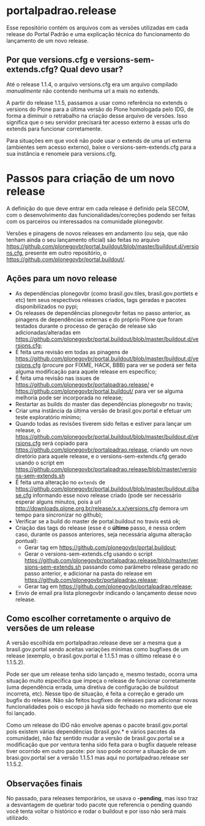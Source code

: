 portalpadrao.release
====================

Esse repositório contém os arquivos com as versões utilizadas em cada release do Portal Padrão e uma explicação técnica do funcionamento do lançamento de um novo release.

Por que versions.cfg e versions-sem-extends.cfg? Qual devo usar?
-------------------------------------------------------------

Até o release 1.1.4, o arquivo versions.cfg era um arquivo compilado *manualmente* não contendo nenhuma url a mais no extends.

A partir do release 1.1.5, passamos a usar como referência no extends o versions do Plone para a última versão do Plone homologada pelo IDG, de forma a diminuir o retrabalho na criação desse arquivo de versões. Isso significa que o seu servidor precisará ter acesso externo à essas urls do extends para funcionar corretamente.

Para situações em que você não pode usar o extends de uma url externa (ambientes sem acesso externo), baixe o versions-sem-extends.cfg para a sua instância e renomeie para versions.cfg.

Passos para criação de um novo release
======================================

A definição do que deve entrar em cada release é definido pela SECOM, com o desenvolvimento das funcionalidades/correções podendo ser feitas com os parceiros ou interessados na comunidade plonegovbr.

Versões e pinagens de novos releases em andamento (ou seja, que não tenham ainda o seu lançamento oficial) são feitas no arquivo https://github.com/plonegovbr/portal.buildout/blob/master/buildout.d/versions.cfg, presente em outro repositório, o https://github.com/plonegovbr/portal.buildout/.

Ações para um novo release
---------------------------

- As dependências plonegovbr (como brasil.gov.tiles, brasil.gov.portlets e etc) tem seus respectivos releases criados, tags geradas e pacotes disponibilizados no pypi;
- Os releases de dependências plonegovbr feitas no passo anterior, as pinagens de dependências externas e do próprio Plone que foram testados durante o processo de geração de release são adicionadas/alteradas em https://github.com/plonegovbr/portal.buildout/blob/master/buildout.d/versions.cfg;
- É feita uma revisão em todas as pinagens de https://github.com/plonegovbr/portal.buildout/blob/master/buildout.d/versions.cfg (procure por FIXME, HACK, BBB) para ver se poderá ser feita alguma modificação para aquele release em específico;
- É feita uma revisão nas issues de https://github.com/plonegovbr/portalpadrao.release/ e https://github.com/plonegovbr/portal.buildout/ para ver se alguma melhoria pode ser incorporada no release;
- Restartar as builds do master das dependências plonegovbr no travis;
- Criar uma instância da última versão de brasil.gov.portal e efetuar um teste exploratório mínimo;
- Quando todas as revisões tiverem sido feitas e estiver para lançar um release, o https://github.com/plonegovbr/portal.buildout/blob/master/buildout.d/versions.cfg será copiado para https://github.com/plonegovbr/portalpadrao.release, criando um novo diretório para aquele release, e o versions-sem-extends.cfg gerado usando o script em https://github.com/plonegovbr/portalpadrao.release/blob/master/versions-sem-extends.sh
- É feita uma alteração no `extends` de https://github.com/plonegovbr/portal.buildout/blob/master/buildout.d/base.cfg informando esse novo release criado (pode ser necessário esperar alguns minutos, pois a url http://downloads.plone.org.br/release/x.x.x/versions.cfg demora um tempo para sincronizar no github);
- Verificar se a build do master de portal.buildout no travis está ok;
- Criação das tags do release (esse é o **último** passo, é nessa ordem caso, durante os passos anteriores, seja necessária alguma alteração pontual):
    - Gerar tag em https://github.com/plonegovbr/portal.buildout;
    - Gerar o versions-sem-extends.cfg usando o script https://github.com/plonegovbr/portalpadrao.release/blob/master/versions-sem-extends.sh passando como parâmetro release gerado no passo anterior, e adicionar na pasta do release em https://github.com/plonegovbr/portalpadrao.release;
    - Gerar tag em https://github.com/plonegovbr/portalpadrao.release;
- Envio de email pra lista plonegovbr indicando o lançamento desse novo release.

Como escolher corretamente o arquivo de versões de um release
-------------------------------------------------------------

A versão escolhida em portalpadrao.release deve ser a mesma que a brasil.gov.portal sendo aceitas variações mínimas como bugfixes de um release (exemplo, o brasil.gov.portal é 1.1.5.1 mas o último release é o 1.1.5.2). 

Pode ser que um release tenha sido lançado e, mesmo testado, ocorra uma situação muito específica que impeça o release de funcionar corretamente (uma dependência errada, uma diretiva de configuração de buildout incorreta, etc). Nesse tipo de situação, é feita a correção e gerado um bugfix do release. Não são feitos bugfixes de releases para adicionar novas funcionalidades pois o escopo já havia sido fechado no momento que ele foi lançado.

Como um release do IDG não envolve apenas o pacote brasil.gov.portal pois existem várias dependências (brasil.gov.\* e vários pacotes da comunidade), não faz sentido mudar a versão de brasil.gov.portal se a modificação que por ventura tenha sido feita para o bugfix daquele release tiver ocorrido em outro pacote: por isso pode ocorrer a situação de um brasi.gov.portal ser a versão 1.1.5.1 mas aqui no portalpadrao.release ser 1.1.5.2.

Observações finais
------------------

No passado, para releases temporários, se usava o **-pending**, mas isso traz a desvantagem de quebrar todo pacote que referencia o pending quando você tenta voltar o histórico e rodar o buildout e por isso não será mais utilizado.
